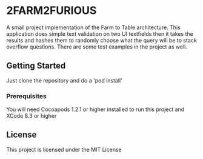 # 2FARM2FURIOUS

A small project implementation of the Farm to Table architecture. 
This application does simple text validation on two UI textfields then it takes the results and hashes them to randomly choose what the query will be to stack overflow questions.
There are some test examples in the project as well.

## Getting Started

Just clone the repository and do a 'pod install'

### Prerequisites

You will need Cocoapods 1.2.1 or higher installed to run this project and XCode 8.3 or higher

## License

This project is licensed under the MIT License
